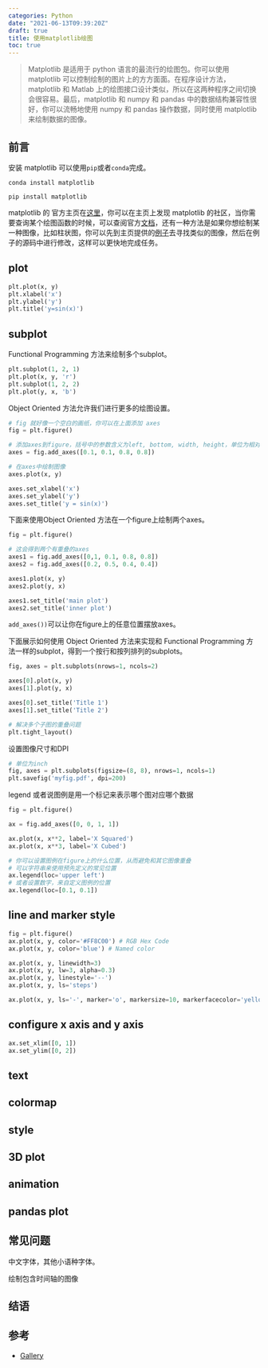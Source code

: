 ```yaml
---
categories: Python
date: "2021-06-13T09:39:20Z"
draft: true
title: 使用matplotlib绘图
toc: true
---
```


> Matplotlib 是适用于 python 语言的最流行的绘图包。你可以使用 matplotlib 可以控制绘制的图片上的方方面面。在程序设计方法，matplotlib 和 Matlab 上的绘图接口设计类似，所以在这两种程序之间切换会很容易。最后，matplotlib 和 numpy 和 pandas 中的数据结构兼容性很好，你可以流畅地使用 numpy 和 pandas 操作数据，同时使用 matplotlib 来绘制数据的图像。

## 前言

安装 matplotlib 可以使用``pip``或者``conda``完成。

```
conda install matplotlib

pip install matplotlib
```

matplotlib 的 官方主页在[这里](https://matplotlib.org/)，你可以在主页上发现 matplotlib 的社区，当你需要查询某个绘图函数的时候，可以查阅官方[文档](https://matplotlib.org/stable/contents.html)，还有一种方法是如果你想绘制某一种图像，比如柱状图，你可以先到主页提供的[例子](https://matplotlib.org/stable/gallery/index.html)去寻找类似的图像，然后在例子的源码中进行修改，这样可以更快地完成任务。

## plot

```python
plt.plot(x, y)
plt.xlabel('x')
plt.ylabel('y')
plt.title('y=sin(x)')
```

## subplot

Functional Programming 方法来绘制多个subplot。

```python
plt.subplot(1, 2, 1)
plt.plot(x, y, 'r')
plt.subplot(1, 2, 2)
plt.plot(y, x, 'b')
```

Object Oriented 方法允许我们进行更多的绘图设置。

```python
# fig 就好像一个空白的画纸，你可以在上面添加 axes
fig = plt.figure()

# 添加axes到figure，括号中的参数含义为left, bottom, width, height，单位为相对于整个figure的百分比
axes = fig.add_axes([0.1, 0.1, 0.8, 0.8])

# 在axes中绘制图像
axes.plot(x, y)

axes.set_xlabel('x')
axes.set_ylabel('y')
axes.set_title('y = sin(x)')
```

下面来使用Object Oriented 方法在一个figure上绘制两个axes。

```python
fig = plt.figure()

# 这会得到两个有重叠的axes
axes1 = fig.add_axes([0,1, 0.1, 0.8, 0.8])
axes2 = fig.add_axes([0.2, 0.5, 0.4, 0.4])

axes1.plot(x, y)
axes2.plot(y, x)

axes1.set_title('main plot')
axes2.set_title('inner plot')
```

``add_axes())``可以让你在figure上的任意位置摆放axes。

下面展示如何使用 Object Oriented 方法来实现和 Functional Programming 方法一样的subplot，得到一个按行和按列排列的subplots。

```python
fig, axes = plt.subplots(nrows=1, ncols=2)

axes[0].plot(x, y)
axes[1].plot(y, x)

axes[0].set_title('Title 1')
axes[1].set_title('Title 2')

# 解决多个子图的重叠问题
plt.tight_layout()
```

设置图像尺寸和DPI

```python
# 单位为inch
fig, axes = plt.subplots(figsize=(8, 8), nrows=1, ncols=1)
plt.savefig('myfig.pdf', dpi=200)
```

legend 或者说图例是用一个标记来表示哪个图对应哪个数据

```python
fig = plt.figure()

ax = fig.add_axes([0, 0, 1, 1])

ax.plot(x, x**2, label='X Squared')
ax.plot(x, x**3, label='X Cubed')

# 你可以设置图例在figure上的什么位置，从而避免和其它图像重叠
# 可以字符串来使用预先定义的常见位置
ax.legend(loc='upper left')
# 或者设置数字，来自定义图例的位置
ax.legend(loc=[0.1, 0.1])
```

## line and marker style

```python
fig = plt.figure()
ax.plot(x, y, color='#FF8C00') # RGB Hex Code
ax.plot(x, y, color='blue') # Named color

ax.plot(x, y, linewidth=3)
ax.plot(x, y, lw=3, alpha=0.3)
ax.plot(x, y, linestyle='--')
ax.plot(x, y, ls='steps')

ax.plot(x, y, ls='-', marker='o', markersize=10, markerfacecolor='yellow', markeredgewidth=3) # Markers
```

## configure x axis and y axis

```python
ax.set_xlim([0, 1])
ax.set_ylim([0, 2])
```

## text

## colormap

## style

## 3D plot

## animation

## pandas plot

## 常见问题

中文字体，其他小语种字体。

绘制包含时间轴的图像

## 结语

## 参考

* [Gallery](https://matplotlib.org/stable/gallery/index.html)

